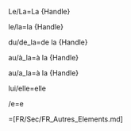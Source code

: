 Le/La=La {Handle}

le/la=la {Handle}

du/de_la=de la {Handle}

au/à_la=à la {Handle}

au/a_la=à la {Handle}

lui/elle=elle

/e=e
 
=[FR/Sec/FR_Autres_Elements.md]

